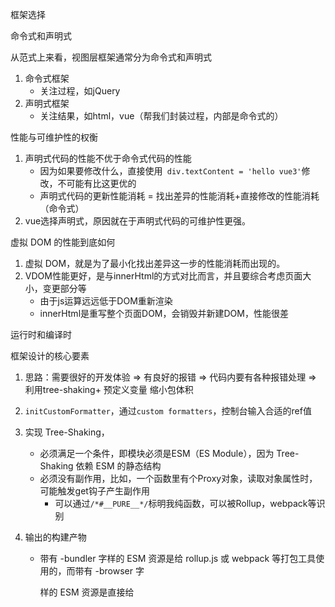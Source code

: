 

框架选择

命令式和声明式

从范式上来看，视图层框架通常分为命令式和声明式

1. 命令式框架
   - 关注过程，如jQuery
2. 声明式框架
   - 关注结果，如html，vue（帮我们封装过程，内部是命令式的）

性能与可维护性的权衡

1. 声明式代码的性能不优于命令式代码的性能
   - 因为如果要修改什么，直接使用` div.textContent = 'hello vue3'`修改，不可能有比这更优的
   - 声明式代码的更新性能消耗 = 找出差异的性能消耗+直接修改的性能消耗（命令式）
2. vue选择声明式，原因就在于声明式代码的可维护性更强。



虚拟 DOM 的性能到底如何

1. 虚拟 DOM，就是为了最小化找出差异这一步的性能消耗而出现的。
2. VDOM性能更好，是与innerHtml的方式对比而言，并且要综合考虑页面大小，变更部分等
   - 由于js运算远远低于DOM重新渲染
   - innerHtml是重写整个页面DOM，会销毁并新建DOM，性能很差

运行时和编译时









框架设计的核心要素

1. 思路：需要很好的开发体验 => 有良好的报错 => 代码内要有各种报错处理 => 利用tree-shaking+ 预定义变量 缩小包体积

2. `initCustomFormatter`，通过`custom formatters`，控制台输入合适的ref值

3. 实现 Tree-Shaking，

   - 必须满足一个条件，即模块必须是ESM（ES Module），因为 Tree-Shaking 依赖 ESM 的静态结构
   - 必须没有副作用，比如，一个函数里有个Proxy对象，读取对象属性时，可能触发get钩子产生副作用
     - 可以通过` /*#__PURE__*/ `标明我纯函数，可以被Rollup，webpack等识别

4. 输出的构建产物

   - 带有 -bundler 字样的 ESM 资源是给 rollup.js 或 webpack 等打包工具使用的，而带有 -browser 字

     样的 ESM 资源是直接给 <script type="module"> 使用的

     - 区别主要是在`__dev__`处理上，bundler的需要把这个处理未`process.env.NODE_ENV `方便复用webpack的配置



Vue.js 3 的设计思路

1. 声明式地描述UI
   - 使用模板来声明式地描述 UI，哪怕是事件，都有与之对应的描述方式
   - js对象也可以描述对象，其实就是Vdom，render函数返回就是一个对象，为了让我们编写Vdom更轻松
2. 渲染器
   - 作用就是把虚拟 DOM 渲染为真实 DOM
   - 本质其实是使用一些我们熟悉的 DOM 操作 API 来完成渲染工作，但其中复杂的是在更新时，需要diff找出需要更新的内容



# 响应系统

1. 如果修改一个字段值`obj.text`，当值变化后，副作用函数自动重新执行，如果能实现这个目标，则obj就是响应式数据

   ```javascript
   œconst obj = { text: 'hello world' }
   function effect() {
   	// effect 函数的执行会读取 obj.text
   	document.body.innerText = obj.text
   }
   ```

2. 能拦截一个对象属性读取和设置的操作：`Object.defineProperty`与Proxy函数

## 开发思路

1. 最简单的实现思路

   ```javascript
   // 存储副作用函数的桶
   const bucket = new Set();
   const data = { text: 'hello world' };
   const obj = new Proxy(data, {
       get(target, key) {
           bucket.add(effect);//// 硬编码
           return target[key];
       },
       // 拦截设置操作
       set(target, key, newVal) {
           target[key] = newVal;
           bucket.forEach(fn => fn());
           return true;
       },
   });
   ```

2. 解决硬编码问题：如effect函数，希望可以传入任意函数名，提供一个用来注册副作用函数

   ```javascript
   // 用一个全局变量存储被注册的副作用函数
   let activeEffect;
   // effect 函数用于注册副作用函数
   function effect(fn) {
       activeEffect = fn;
       // 执行副作用函数
       fn();
   }
   ```

3. 解决副作用函数与被操作的目标字段无关系的问题，使用树结构存储

   ```javascript
   data
   	└── ok
   		└── effectFn
   	└── text
   		└── effectFn
   ```

   ![image-20230331100349107](1-框架设计.assets/image-20230331100349107.png)

   - target为每个对象，使用weakMap存储（key只能是对象），内部使用Map存储key与副作用函数

4. 解决条件运算的依赖管理问题

   ```javascript
   const data = { ok: true, text: 'hello world' };
   const obj = new Proxy(data, {});
   effect(() => {
       document.body.innerText = obj.ok ? obj.text : 'not';
   });
   ```

   - 如果`obj.ok = false`时，`obj.text`不应该收集当前effect，值改变也不应该触发当前effect重新执行
   - 解决办法：每次副作用函数执行时（如obj.ok = false赋值时），可以把副作用函数从`obj.text 等`依赖集合中删除
     - 常规想法是，遍历data中的key，然后再遍历每一个的依赖集合，删除对应的副作用函数
     - vue做法，收集依赖时，把依赖集合绑定在`effect.deps上`，这样在删除时，直接遍历deps就可以
   - 注意：根据语言规范，forEach函数遍历时，如果一个值已经被访问过了，但该值被删除并重新添加到集合，会被重新访问，导致死循环，可以使用`(new Set()).forEach()`

5. 解决嵌套effect函数问题：

   - 当组件发生嵌套时，会发生effect 嵌套

     ```javascript
     effect(() => {
         effect(() => {
             temp2 = obj.bar;
         });
         temp1 = obj.foo;
     });
     ```

     - 由于上述使用全局`activeEffect`存储effect函数，内层副作用函数的执行会覆盖 activeEffect 的值，并且永远不会恢复到原来的值（外部的effect值），导致`obj.foo`的依赖是错的

   - 使用函数栈 effectStack解决这个问题

     ```javascript
     // 用一个全局变量存储当前激活的 effect 函数
     let activeEffect;
     // effect 栈
     const effectStack = []; // 新增
     function effect(fn) {
         const effectFn = () => {
             activeEffect = effectFn;
             effectStack.push(effectFn); // 新增
             fn();
             effectStack.pop(); // 新增
             activeEffect = effectStack[effectStack.length - 1]; // 新增
         };
     }
     ```

6. 解决无限递归循环问题

   ```javascript
    effect(() => obj.foo++)
   ```

   - 首先读取 obj.foo 的值，将当前副作用函数收集到“桶”中，接着将其加 1 后再赋值给 obj.foo，此时会触发 trigger 操作，执行当前副作用函数
   - 解决：如果 trigger 触发执行的副作用函数与当前正在执行的副作用函数相同（`effectFn !== activeEffect`），则不触发执行

7. 解决：调度能力

   - 在不修改代码的情况下使，下面的输出位：1，结束了，2

     ```javascript
     const data = { foo: 1 };
     const obj = new Proxy(data, {
         /* ... */
     });
     effect(() => {
         console.log(obj.foo);
     });
     obj.foo++;
     console.log('结束了');
     ```

     - 可以给effect函数传入一个options，允许用户指定调度器（trigger时，有调度器，则优先执行），最终实现可以是：

       ```javascript
       effect(
           () => {
               console.log(obj.foo);
           },
           // options
           {
               // 调度器 scheduler 是一个函数
               scheduler(fn) {
                   // 将副作用函数放到宏任务队列中执行
                   setTimeout(fn);
               },
           }
       );
       ```

       

   

computed

1. effect函数需要支持lazy配置，延迟执行副作用函数

   ```javascript
   function effect(fn, options = {}) {
       const effectFn = () => {};
       // 只有非 lazy 的时候，才执行
       if (!options.lazy) {
           effectFn();
       }
       return effectFn; // 新增
   }
   // 这样就可以在需要的时候手动执行
   const test = effect(fn,{lazy: true})
   effectFn(); // 执行
   // 希望：
   const value = test(); // 实际是fn的返回值
   ```

   - 仅能够手动执行副作用函数意义不大，希望是能能拿到fn的结果，即在`effectFn`执行fn函数并返回结果即可

     ```javascript
     function effect(fn, options = {}) {
         const effectFn = () => {
             const res = fn(); // 新增
             return res; // 新增
         };
         return effectFn; // 新增
     }
     ```

2. 懒计算的computed为：

   ```javascript
   function computed(getter) {
       // 把 getter 作为副作用函数，创建一个 lazy 的 effect
       const effectFn = effect(getter, {
           lazy: true,
       });
       const obj = {
           // 当读取 value 时才执行 effectFn
           get value() {
               return effectFn();
           },
       };
       return obj;
   }
   ```

3. 增加缓存，则非常简单

   ```javascript
   function computed(getter) {
       // value 用来缓存上一次计算的值
       let value;
       // dirty 标志，用来标识是否需要重新计算值，为 true 则意味着“脏”，需要计算
       let dirty = true;
       const effectFn = effect(getter, {
           lazy: true,
       });
       const obj = {
           get value() {
               // 只有“脏”时才计算值，并将得到的值缓存到 value 中
               if (dirty) {
                   value = effectFn();
                   // 将 dirty 设置为 false，下一次访问直接使用缓存到 value 中的值
                   dirty = false;
               }
               return value;
           },
       };
       return obj;
   }
   ```

   - 问题的关键是：何时将dirty设置为true（getter有依赖改变时）

4. 解决：computed嵌套问题

   - 现在的方式，如果在一个副作用函数中调用computed，修改`obj.foo`，副作用函数并不会重新执行

     ```javascript
     const sumRes = computed(() => obj.foo + obj.bar);
     effect(() => {
         // 在该副作用函数中读取 sumRes.value
         console.log(sumRes.value);
     });
     // 修改 obj.foo 的值
     obj.foo++;
     ```

   - 因此，需要手动对数据进行track和trigger

     ```javascript
     function computed(getter) {
         let value;
         let dirty = true;
         const effectFn = effect(getter, {
             lazy: true,
             scheduler() {
                 if (!dirty) {
                     dirty = true;
                     // 当计算属性依赖的响应式数据变化时，手动调用 trigger 函数触发响应;
                     trigger(obj, 'value');
                 }
             },
         });
         const obj = {
             get value() {
                 if (dirty) {
                     value = effectFn();
                     dirty = false;
                 }
                 // 当读取 value 时，手动调用 track 函数进行追踪
                 track(obj, 'value');
                 return value;
             },
         };
         return obj;
     }
     ```

     - 建立的关系为：

       ```javascript
       computed(obj)
       	── value
       		── effectFn
       ```

       

watch

1. 本质是观测响应式数据，执行相应的回调函数，利用scheduler 选项

2. 如何获得新值与旧值呢？利用 effect 函数的lazy 选项

   ```javascript
   function computed(getter) {
       // value 用来缓存上一次计算的值
       let value;
       // dirty 标志，用来标识是否需要重新计算值，为 true 则意味着“脏”，需要计算
       let dirty = true;
       const effectFn = effect(getter, {
           lazy: true,
       });
       const obj = {
           get value() {
               // 只有“脏”时才计算值，并将得到的值缓存到 value 中
               if (dirty) {
                   value = effectFn();
                   // 将 dirty 设置为 false，下一次访问直接使用缓存到 value 中的值
                   dirty = false;
               }
               return value;
           },
       };
       return obj;
   }
   ```




响应式数据

1. 单纯地拦截 get/set 操作即可。举例来说，如何拦截for...in 循环？track 函数如何追踪拦截到的 for...in 循环









Reflect

提供了访问一个对象属性的默认行为

```javascript
const obj = { foo: 1 }
// 直接读取
console.log(obj.foo) // 1
// 使用 Reflect.get 读取
console.log(Reflect.get(obj, 'foo',receiver)) // 1
```

- 关键在第三个参数上（还有很多其他方面的意义）

但是对于如下数据，根据上面的reactive代码，如果在副作用调用`obj.bar`,会由于this指向问题，this指向obj，而不是Proxy后的对象，导致无法关联副作用函数

```javascript
const obj = {
  foo: 1,
  get bar() {
    // 现在这里的 this 为代理对象 p
    return this.foo
  }
}
```

```javascript
const p = new Proxy(obj, {
    // 拦截读取操作，接收第三个参数 receiver
    get(target, key, receiver) {
        track(target, key);
        // 使用 Reflect.get 返回读取到的属性值
        return Reflect.get(target, key, receiver);
    },
    // 省略部分代码
});
```







如何代理Object

1. 读取操作有：`obj.foo`、`key in obj`、`for...in`

2. `obj.foo`： 使用get拦截函数

3. in操作符

   - 需要check规范是如何实现的，是通过HasProperty，因此可以调用Proxy的has函数

4. `for...in`

   - 也是check规范，使用 ownKeys 拦截函数来拦截 Reflect.ownKeys 操作

   - ownKeys 拦截函数，我们只能拿到目标对象 target，并不能拿到具体的key，因此我们需要虚构一个Key作为标识

     ```javascript
     const obj = { foo: 1 };
     const ITERATE_KEY = Symbol();
     const p = new Proxy(obj, {
         ownKeys(target) {
             // 将副作用函数与 ITERATE_KEY 关联
             track(target, ITERATE_KEY);
             return Reflect.ownKeys(target);
         },
     });
     ```

   - 什么情况下需要触发与 ITERATE_KEY 相关联的副作用函数重新执行呢

     ```javascript
     const obj = { foo: 1 };
     const p = new Proxy(obj, {
     });
     effect(() => {
         for (const key in p) {
             console.log(key); // foo
         }
     });
     ```

     - 如，obj添加属性`obj.bar = 2` ，p从一个属性变为两个，需要执行；但如果只是修改`obj.foo = 2`不应该执行；
     - 因此，响应式代码内部，通过Object.prototype.hasOwnProperty 检查当前操作的属性是否已经存在于目标对象上，如不是则触发与 ITERATE_KEY 相关联的副作用函数

5. 代理delete 操作符

   - 根据规范，delete 操作符的行为依赖[[Delete]] 内部方法，可以使用deleteProperty 拦截
   - 注意，删除key，也需要触发ITERATE_KEY





合理地触发响应

值没有发生变化时，不应该触发响应式

1. 利用===判断oldValue与newValue

2. 由于：NaN !== NaN，需要考虑NaN的特殊性

3. 原型上继承属性的情况，如

   ```javascript
   const obj = {};
   const proto = { bar: 1 };
   const child = reactive(obj);
   const parent = reactive(proto);
   // 使用 parent 作为 child 的原型
   Object.setPrototypeOf(child, parent);
   effect(() => {
       console.log(child.bar); // 1
   });
   // 修改 child.bar 的值，child没这个属性，parent上有
   child.bar = 2; // 会导致副作用函数重新执行两次
   ```

   - 读取 child.bar 的值时，会触发 child 代理对象的 get 拦截函数`Reflect.get(obj, 'bar', receiver)`，但根据规范，child上没有属性时，会调用原型链父级的[[Get]] 方法，即访问`parent.bar`，由于parent也是响应式数据，副作用会被收集到parent上

   - child.bar = 2;设置值时，由于child上没有这个属性，同理根据规范，也会调用父级的[[Set]] 内部方法

   - 如何解决？？屏蔽一次副作用函数执行

     - 不可以用判断是否当前对象有这个属性，因为响应式数据可以不用提前什么添加属性

     - 由于set函数的特殊性，最初设置的是 child.bar的值，所以无论在什么情况下，receiver 都是 child，而 target

       则是变化的，因此只要判断receiver是否为target的代理对象即可（`const child = reactive(obj);`）

       ```javascript
        // child 的 set 拦截函数
        set(target, key, value, receiver) {
            // target 是原始对象 obj
            // receiver 是代理对象 child
        }
       
        // parent 的 set 拦截函数
        set(target, key, value, receiver) {
           // target 是原始对象 proto
           // receiver 仍然是代理对象 child
        }
       ```

     - 解决：在get时，通过raw属性，返回target，在set时，判断receiver.raw === target`，因为chid.raw返回是obj；parent.raw返回的是proto

       ```javascript
       new Proxy(obj, {
           get(target, key, receiver) {
               // 代理对象可以通过 raw 属性访问原始数据
               if (key === 'raw') {
                   return target;
               }
               return Reflect.get(target, key, receiver);
           },
           // 省略其他拦截函数
       });
       new Proxy(obj, {
           set(target, key, newVal, receiver) {
               if (target === receiver.raw) {
                   // 省略其他拦截函数
               }
               // 省略其他拦截函数
           },
       });
       // child.raw === obj
       ```

       - raw属性（为了说明问题），实际上*为了避免与用户传入属性冲突，实际应该使用用 Symbol 类型来代替



浅响应与深响应

1. 上述响应式代码是浅响应

   ```javascript
   const obj = reactive({ foo: { bar: 1 } });
   effect(() => {
       console.log(obj.foo.bar);
   });
   // 修改 obj.foo.bar 的值，并不能触发响应
   obj.foo.bar = 2;
   ```

   - 先读取obj.foo，得到的一个普通对象，即 { bar: 1 }，它并不是一个响应式对象，所以在副作用函数中访问 obj.foo.bar 时，是不能建立响应联系的
   - 解决：在get函数判断一下，如果是对象，则用reactive再包一层

2. 只读

   - 不可以设置或删除属性
   - 没有必要为只读数据建立响应联系，因此只读模式不需要track副作用函数



代理数组

1. 数组对象除了 [[DefineOwnProperty]] 这个内部方法之外，其他内部方法的逻辑都与常规对象相同，数组是一个异质对象，大部分用来代理常规对象的代码对于数组也是生效的

2. 数组的索引与 length

   - 根据规范可得到通过索引设置数组的元素值本质逻辑，可能会隐式地修改 length 的属性值，应该触发与 length 属性相关联的副作用函数；

     ```javascript
     new Proxy(obj, {
         set(target, key, newVal, receiver) {
             const type = Array.isArray(target)
                 ? // 如果代理目标是数组，则检测被设置的索引值是否小于数组长度，
                   // 如果是，则视作 SET 操作，否则是 ADD 操作
                   Number(key) < target.length
                     ? 'SET'
                     : 'ADD'
                 : Object.prototype.hasOwnProperty.call(target, key)
                 ? 'SET'
                 : 'ADD';
             const res = Reflect.set(target, key, newVal, receiver);
             if (target === receiver.raw) {
                 if (oldVal !== newVal && (oldVal === oldVal || newVal === newVal)) {
                     trigger(target, key, type);
                 }
             }
             return res;
         },
         // 省略其他拦截函数
     });
      
     function trigger(target, key, type) {
         // 当操作类型为 ADD 并且目标对象是数组时，应该取出并执行那些与 length属性相关联的副作用函数;
         if (type === 'ADD' && Array.isArray(target)) {
             // 取出与 length 相关联的副作用函数
             const lengthEffects = depsMap.get('length');
             // 将这些副作用函数添加到 effectsToRun 中，待执行
             lengthEffects &&
                 lengthEffects.forEach(effectFn => {
                     if (effectFn !== activeEffect) {
                         effectsToRun.add(effectFn);
                     }
                 });
         }
     }
     
     ```

   - 修改length，会修改数组元素，但如果将 length 属性设置为 100，这并不会影响第 0 个元素，因此如数组长度为10，但设置`a.length =5`，应该>=5的元素执行一遍副作用函数

     ```javascript
     // 为 trigger 函数增加第四个参数，newVal，即新值
     function trigger(target, key, type, newVal) {
         // 如果操作目标是数组，并且修改了数组的 length 属性
         if (Array.isArray(target) && key === 'length') {
             // 对于索引大于或等于新的 length 值的元素，
             // 需要把所有相关联的副作用函数取出并添加到 effectsToRun 中待执行
             depsMap.forEach((effects, key) => {
                 if (key >= newVal) {
                     effects.forEach(effectFn => {
                         if (effectFn !== activeEffect) {
                             effectsToRun.add(effectFn);
                         }
                     });
                 }
             });
         }
     }
     
     ```

3. 遍历数组

   - 无论是为数组添加新元素，还是直接修改数组的长度，本质上都是因为修改了数组的 length 属性。因此可以一旦数组的 length 属性，那么 for...in 循环对数组的遍历结果就会改变

     ```javascript
     new Proxy(obj, {
         // 省略其他拦截函数
         ownKeys(target) {
             // 如果操作目标 target 是数组，则使用 length 属性作为 key 并建立响应联系;
             track(target, Array.isArray(target) ? 'length' : ITERATE_KEY);
             return Reflect.ownKeys(target);
         },
     });
     ```

   - For...of遍历，内部的迭代器会读取数组的 length 属性，由于上述响应式已经涵盖数组长度和元素值改变，副作用函数就会执行的能力，因此不需要改代码

   - 为了避免发生意外的错误，以及性能上的考虑，不应该在副作用函数与 Symbol.iterator 这类 symbol 值之间建立响应联系，

     ```javascript
     new Proxy(obj, {
         get(target, key, receiver) {
             // 添加判断，如果 key 的类型是 symbol，则不进行追踪
             if (typeof key !== 'symbol') {
                 track(target, key);
             }
             return res;
         },
     });
     ```

4. 数组的查找方法

   - includes特殊情况

     ```javascript
     const obj = {};
     const arr = reactive([obj]);
     console.log(arr.includes(arr[0])); // false
     ```

     - 主要reactive函数为，并且在读取arr[0]时，由于元素是obj，响应式函数内部会再用reactive包裹一层，每次都返回新的对象

       ```javascript
       function reactive(obj) {
           // 每次调用 reactive 时，都会创建新的代理对象
           return createReactive(obj);
       }
       ```

     - 解决：使用map对象存储obj对应的reactive

       ```javascript
       // 定义一个 Map 实例，存储原始对象到代理对象的映射
       const reactiveMap = new Map();
       function reactive(obj) {
           // 优先通过原始对象 obj 寻找之前创建的代理对象，如果找到了，直接返回已有的代理对象;
           const existionProxy = reactiveMap.get(obj);
           if (existionProxy) return existionProxy;
           // 否则，创建新的代理对象
           const proxy = createReactive(obj);
           // 存储到 Map 中，从而避免重复创建
           reactiveMap.set(obj, proxy);
           return proxy;
       }
       ```

   - 问题2：

     ```javascript
     const obj = {};
     const arr = reactive([obj]);
     console.log(arr.includes(obj)); // false
     ```

     - 因为 includes 内部的 this 指向的是代理对象 arr，并且在获取数组元素时得到的值也是代理对象，所以拿原始对象 obj 去查找肯定找不到，因此返回 false

     - 解决：重写includes，拦截`arr.includes`，使用自定义函数实现（先在代理对象中进行查找，如果找不到在原数组查找）

       ```javascript
       const originMethod = Array.prototype.includes;
       const arrayInstrumentations = {
           includes(...args) {
               // this 是代理对象，先在代理对象中查找，将结果存储到 res 中
               let res = originMethod.apply(this, args);
               if (res === false) {
                   // res 为 false 说明没找到，通过 this.raw 拿到原始数组，再去其中查找并更新 res 值
                   res = originMethod.apply(this.raw, args);
               }
               // 返回最终结果
               return res;
           },
       };
       new Proxy(obj, {
           // 拦截读取操作
           get(target, key, receiver) {
               // 如果操作的目标对象是数组，并且 key 存在于arrayInstrumentations 上，
               // 那么返回定义在 arrayInstrumentations 上的值
               if (Array.isArray(target) && arrayInstrumentations.hasOwnProperty(key)) {
                   return Reflect.get(arrayInstrumentations, key, receiver);
               }
           },
       });
       ```

       

隐式修改数组长度的原型方法

1. 主要指的是数组的栈方法，例如 push/pop/shift/unshift，以 push 方法为例，根据规范，调用push方法时，既会读取数组的 length 属性值，也会设置数组的 length属性值

   ```javascript
   const arr = reactive([]);
   // 第一个副作用函数
   effect(() => {
       arr.push(1);
   });
   
   // 第二个副作用函数
   effect(() => {
       arr.push(1);
   });
   ```

   - 上述代码会栈溢出，第一函数执行时，push会读取length，建立响应联系；第二个函数执行时，由于又读取length，会把所有副作用函数全部取出执行一遍，导致死循环

   - 解决：因为数组的 push 方法在语义上是修改操作，而非读取操作，所以可以“屏蔽”对 length 属性的读取，从而避免在它与副作用函数之间建立响应联系

     ```javascript
     // 一个标记变量，代表是否进行追踪。默认值为 true，即允许追踪
     let shouldTrack = true;
     // 重写数组的 push 方法
     ['push'].forEach(method => {
         // 取得原始 push 方法
         const originMethod = Array.prototype[method];
         // 重写
         arrayInstrumentations[method] = function (...args) {
             // 在调用原始方法之前，禁止追踪
             shouldTrack = false;
             // push 方法的默认行为
             const res = originMethod.apply(this, args);
             // 在调用原始方法之后，恢复原来的行为，即允许追踪
             shouldTrack = true;
             return res;
         };
     });
     //  track
     function track(target, key) {
         // 当禁止追踪时，直接返回
         if (!activeEffect || !shouldTrack) return;
         // 省略部分代码
     }
     ```

2. 小结：!!!!!重点是要看es规范，函数或for...in方法本质是如何实现的



#### 集合类型数据的响应式方案

如何代理 Set 和 Map

1. set与map的使用方式上与普通对象有些差别，不能像普通对象那样代理，但整体思路是一致的

   ```javascript
   // 普通对象的读取和设置操作
   const obj = { foo: 1 };
   obj.foo; // 读取属性
   obj.foo = 2; // 设置属性
   
   // 用 get/set 方法操作 Map 数据
   const map = new Map();
   map.set('key', 1); // 设置数据
   map.get('key'); // 读取数据
   ```

2. 如需要读取size属性

   ```javascript
   const s = new Set([1, 2, 3]);
   const p = new Proxy(s, {});
   console.log(p.size); // 报错 TypeError: Method get Set.prototype.size called on incompatible receiver
   ```

   - 根据规范，Set.prototype.size 是一个访问器属性，访问size属性，会检查对象内部槽 [[SetData]]，很明显代理对象P并没有，需要把this指向原对象

   - 解决：

     ```javascript
     const s = new Set([1, 2, 3]);
     const p = new Proxy(s, {
         get(target, key, receiver) {
             if (key === 'size') {
                 // 如果读取的是 size 属性
                 // 通过指定第三个参数 receiver 为原始对象 target 从而修复问题
                 return Reflect.get(target, key, target);
             }
         },
     });
     ```

     - size 是属性，是一个访问器属性，而 delete 是一个方法。当访问p.size 时，访问器属性的 getter 函数会立即执行，此时我们可以通过修改 receiver 来改变 getter 函数的 this 的指向

3. 从 Set 中删除数据，`p.delete(1)`，p.delete 时，delete 方法并没有执行，真正使其执行的语句是p.delete(1) 这句函数调用，因此需要通过bind，改变this指向

   ```javascript
   const s = new Set([1, 2, 3]);
   const p = new Proxy(s, {
       get(target, key, receiver) {
           if (key === 'size') {
               return Reflect.get(target, key, target);
           }
           // 将方法与原始数据对象 target 绑定后返回
           return target[key].bind(target);
       },
   });
   // 调用 delete 方法删除值为 1 的元素，正确执行
   p.delete(1);
   ```

建立响应联系

1. 调用 p.add 函数向集合中添加数据。这个行为会间接改变集合的 size 属性值，所以我们期望副作用函数会重新执行
   - 重写add方法，调用trigger方法

避免污染原始数据

1. 解决：原始数据改变时，不应该触发响应式

   ```javascript
   // 原始 Map 对象 m
   const m = new Map();
   // p1 是 m 的代理对象
   const p1 = reactive(m);
   // p2 是另外一个代理对象
   const p2 = reactive(new Map());
   // 为 p1 设置一个键值对，值是代理对象 p2
   p1.set('p2', p2);
   
   effect(() => {
       // 注意，这里我们通过原始数据 m 访问 p2
       console.log(m.get('p2').size);
   });
   // 注意，这里我们通过原始数据 m 为 p2 设置一个键值对 foo --> 1
   m.get('p2').set('foo', 1);
   ```

2. 原因：set方法的实现是：

   ```javascript
   const mutableInstrumentations = {
       set(key, value) {
           const target = this.raw;
           const had = target.has(key);
           const oldValue = target.get(key);
           // 我们把 value 原封不动地设置到原始数据上
           target.set(key, value);
       },
   };
   ```

   - 如果 value 是响应式数据，就意味着设置到原始对象上的也是响应式数据
   - 解决：判断value是否为响应式数据，如果是，则取value.raw赋值



原始值的响应式方案

引入Ref概念

1. 由于 Proxy 的代理目标必须是非原始值，想到唯一的办法就是包一层.

2. 一个办法是，用户每次都声明一个对象放置基本类型值

   ```javascript
   // 类似
   const state = reactive({
      text: 1,
   })
   ```

3. 提供包装类型Ref，将逻辑封装在内部

   ```javascript
   // 封装一个 ref 函数
   function ref(val) {
       // 在 ref 函数内部创建包裹对象
       const wrapper = {
           value: val,
       };
       // 将包裹对象变成响应式数据
       return reactive(wrapper);
   }
   ```

4. 解决：区别Ref值与普通的响应式对象

   - ref内部，使用 Object.defineProperty 为包裹对象 wrapper 定义了一个不可枚举且不可写的属性 __v_isRef，它的值为 true

响应式丢失问题

1. 展开运算符（...）导致响应式丢失

   ```javascript
   // obj 是响应式数据
   const obj = reactive({ foo: 1, bar: 2 });
   
   // 将响应式数据展开到一个新的对象 newObj
   const newObj = {
       ...obj,
   };
   
   effect(() => {
       // 在副作用函数内通过新的对象 newObj 读取 foo 属性值
       console.log(newObj.foo);
   });
   
   // 很显然，此时修改 obj.foo 并不会触发响应
   obj.foo = 0;	
   ```

   - 使用展开运算符得到一个新的对象 newObj，它是一个普通对象
   - 副作用访问的是newObj，一个普通对象，没有响应式能力

2. 解决：可以想办法在读取newobj.foo时，实际能访问`obj.foo`

   ```javascript
   // 改造newObj
   const newObj = {
       foo: {
           get value() {
               return obj.foo;
           },
       },
       bar: {
           get value() {
               return obj.bar;
           },
       },
   };
   // 访问 newObj.value.foo，即可
   ```

   - 因此，可以通过封装函数toRef实现类似能力

     ```javascript
     function toRef(obj, key) {
         const wrapper = {
             get value() {
                 return obj[key];
             },
         };
     
         return wrapper;
     }
     const newObj = {
         foo: toRef(obj, 'foo'),
         bar: toRef(obj, 'bar'),
     };
     ```

   - 为了避免转换的key太多，可以通过循环，封装一个toRefs

自动脱 ref

1. 属性的访问行为，即如果读取的属性是一个 ref，则直接将该 ref 对应的 value 属性值返回

2. 解决：提供一个包装函数，通过判断是否为Ref类型（.__v_isRef），然后进行处理

   ```javascript
   function proxyRefs(target) {
       return new Proxy(target, {
           get(target, key, receiver) {
               const value = Reflect.get(target, key, receiver);
               return value.__v_isRef ? value.value : value;
           },
           set(target, key, newValue, receiver) {
               // 通过 target 读取真实值
               const value = target[key];
               // 如果值是 Ref，则设置其对应的 value 属性值
               if (value.__v_isRef) {
                   value.value = newValue;
                   return true;
               }
               return Reflect.set(target, key, newValue, receiver);
           },
       });
   }
   ```

3. 应用：

   - setup函数的返回，可以使用此函数包裹，这样模板里ref会自动脱ref

   - reactive 函数也有自动脱 ref 的能力

     ```javascript
     const count = ref(0);
     const obj = reactive({ count });
     obj.count; // 0
     ```

     - obj.count 本应该是一个 ref，但由于自动脱 ref能力的存在，无须通过 value 属性即可读取 ref 的值





# 渲染器

渲染器的设计

1. 渲染器的实现直接影响框架的性能

2. 渲染器与响应系统的结合

   ```javascript
   const { effect, ref } = VueReactivity;
   // 简单的渲染器
   function renderer(domString, container) {
       container.innerHTML = domString;
   }
   const count = ref(1);
   effect(() => {
       renderer(`<h1>${count.value}</h1>`, document.getElementById('app'));
   });
   // 数据改变，触发响应式的副作用函数，执行renderer，进行重新渲染
   count.value++;
   ```

3. 基本概念

   - 渲染器的作用是把虚拟 DOM 渲染为特定平台上的真实元素

   - 使用createRenderer创建渲染器，而不是直接使用render函数，渲染器是更加宽泛的概念，它包含渲染

     ```javascript
     function createRenderer() {
         function render(vnode, container) {
             // ...
         }
     
         function hydrate(vnode, container) {
             // ...
         }
         return {
             render,
             hydrate,
         };
     }
     ```

4. 自定义渲染器：将渲染器设计为可配置的“通用”渲染器

   ```javascript
   function mountElement(vnode, container) {
       // 创建 DOM 元素
       const el = document.createElement(vnode.type);
       // 处理子节点，如果子节点是字符串，代表元素具有文本节点
       if (typeof vnode.children === 'string') {
           // 因此只需要设置元素的 textContent 属性即可
           el.textContent = vnode.children;
       }
       // 将元素添加到容器中
       container.appendChild(el);
   }
   ```

   - 通常实现mountElement的思路，但为了使渲染器更通用，可以将Dom的Api通过config传入，这样可以通过定义不同的config.api的实现，实现跨平台应用

     ```javascript
     // 在创建 renderer 时传入配置项
     const renderer = createRenderer({
         // 用于创建元素
         createElement(tag) {
             return document.createElement(tag);
         },
         // 用于设置元素的文本节点
         setElementText(el, text) {
             el.textContent = text;
         },
         // 用于在给定的 parent 下添加指定元素
         insert(el, parent, anchor = null) {
             parent.insertBefore(el, anchor);
         },
     });
     ```

     在 `Chrome 112` 版本正式变为只读属性在 `Chrome 112` 版本正式变为只读属性

正确地设置元素属性

1. 对于普通的 HTML 文件来说，当浏览器解析 HTML 代码后，会自动分析 HTML Attributes 并设置合适的 DOM Properties

   ```javascript
    <button disabled>Button</button>
   ```

   - 浏览器解析html时，会设置el.disabled = true

2. setAttribute 与 el.xxx =xxx的问题

   ```javascript
   // html
   <button disabled>Button</button>
   <button :disabled="false">Button</button>
   // vnode
   const button = {
       type: 'button',
       props: {
           disabled: '',
          // 或者 disabled: false
       },
   };
   ```

   - setAttribute，会将disabled设置为空字符串；false时，由于第二个参数会默认作为string类型，所以会设置为禁用
   - el.disabled = ''，这个属性是boolean类型，浏览器会默认将空字符串转为Boolean类型，即false，但实际用户是想禁用按钮
   - 因此，两种设置属性的方式都有缺陷
   - 解决：优先设置元素的 DOM Properties，但当值为空字符串时，要手动将值矫正为 true

3. 解决：某些属性是只读属性，如el.form，这种情况只能使用setAttribute

   - 这个解决方案本质是经验之谈，对只读属性做特殊处理

     ```javascript
     function shouldSetAsProps(el, key, value) {
         // 特殊处理
         if (key === 'form' && el.tagName === 'INPUT') return false;
         // 兜底
         return key in el;
     }
     ```



class 的处理

1. vue class支持多种模式，string，对象与数组
2. 因此，需要封装一个normalizeClass函数，将不同类型的 class 值正常化为字符串
3. class的设置方式有：setAttribute、el.className 或 el.classList，通过设置1000次，对比class的性能，选用el.className

卸载操作

1. 通过 innerHTML 清空容器，是不严谨的
   - 卸载需要调用一些生命周期函数
   - 元素自定义指令，卸载时要执行
   - innerHTML不会清除DOM上绑定的事件处理函数
2. 解决：根据 vnode 对象获取与其相关联的真实DOM 元素，然后使用原生` parent.removeChild(el)`移除
   - vnode与真实dom建立联系：`const el = vnode.el = createElement(vnode.type)`

事件的处理

1. 如何在Vnode中描述事件

   - 约定props中，以字符串 on 开头的属性都视作事件

2. 如何将事件添加到 DOM 元素：直接调用addEventListener

3. 如何更新事件

   - 方式一：卸载旧事件，add新事件
   - 方式二：绑定一个伪造的事件处理函数 invoker，然后把真正的事件处理函数设置为 invoker.value属性的值

4. 伪造的事件处理函数方式

   ```javascript
   patchProps(el, key, prevValue, nextValue) {
     if (/^on/.test(key)) {
       // 获取为该元素伪造的事件处理函数 invoker
       let invoker = el._vei
       const name = key.slice(2).toLowerCase()
       if (nextValue) {
         if (!invoker) {
           // 如果没有 invoker，则将一个伪造的 invoker 缓存到 el._vei 中
           // vei 是 vue event invoker 的首字母缩写
           invoker = el._vei = (e) => {
             // 当伪造的事件处理函数执行时，会执行真正的事件处理函数
             invoker.value(e)
           }
           // 将真正的事件处理函数赋值给 invoker.value
           invoker.value = nextValue
           // 绑定 invoker 作为事件处理函数
           el.addEventListener(name, invoker)
         } else {
           // 如果 invoker 存在，意味着更新，并且只需要更新 invoker.value 的值即可
           invoker.value = nextValue
         }
       } else if (invoker) {
         // 新的事件绑定函数不存在，且之前绑定的 invoker 存在，则移除绑定
         el.removeEventListener(name, invoker)
       }
     }
   }
   ```

   - 问题1：`el._vei`只能缓存一个事件，因此可以设计为对象形式，`el._vei[key]` ，支持不同事件

   - 问题2：现在一个事件只能绑定一个事件处理函数，因此，需要把vnode.props设计为数组形式

     ```javascript
     const vnode = {
       type: 'p',
       props: {
         onClick: [
           // 第一个事件处理函数
           () => {
             alert('clicked 1');
           },
           // 第二个事件处理函数
           () => {
             alert('clicked 2');
           },
         ],
       },
     };
     ```

     

事件冒泡与更新时机问题

1. 举个例子说明问题：

   ```javascript
   const { effect, ref } = VueReactivity;
   const bol = ref(false);
   effect(() => {
       // 创建 vnode
       const vnode = {
           type: 'div',
           props: bol.value
               ? {
                     onClick: () => {
                         alert('父元素 clicked');
                     },
                 }
               : {},
           children: [
               {
                   type: 'p',
                   props: {
                       onClick: () => {
                           bol.value = true;
                       },
                   },
                   children: 'text',
               },
           ],
       };
       // 渲染 vnode
       renderer.render(vnode, document.querySelector('#app'));
   });
   ```

   - 问题：点击p元素时，父元素也会alert

   - 点击p元素， bol.value 的值被改为 true，由于bol是响应式数据，会触发副作用函数更新，渲染器会为父级 div 元素绑定 click 事件处理函数

   - 解决思路1：自然思路，能否将绑定事件的动作挪到事件冒泡之后，不可以！

     - 无法知道事件冒泡是否完成，以及完成到什么程度

   - 解决：根据触发事件的时间与绑定事件的时间之间的关系，屏蔽触发事件时间后的事件处理函数执行

     ```javascript
     patchProps(el, key, prevValue, nextValue) {
       if (/^on/.test(key)) {
         if (nextValue) {
           if (!invoker) {
             invoker = el._vei[key] = (e) => {
               // e.timeStamp 是事件发生的时间
               // 如果事件发生的时间早于事件处理函数绑定的时间，则不执行事件处理函数
               if (e.timeStamp < invoker.attached) return
               // 省略代码..
             }
           }
         }
       }
     ```



文本节点、注释节点、Fragment

1. vnode.type 的值是字符串类型，则代表它描述的是普通标签，并且该值就代表标签的名称。
2. 但这两个节点不具有标签名称，因此创建 symbol 类型的值（Comment和Text）表示这两个节点
3. Fragment
   - 用于解决述多根节点模板，使用`const Fragment = Symbol()`,作为类型
   - Fragment类型，渲染器只会渲染 Fragment 的子节点，遍历vnode.children即可



## Diff 算法

1. 子节点可能的情况是：没有子节点、文本子节点或一组子节点

2. Diff算法，主要是处理新旧节点都是一组节点的问题

   

DOM 复用与 key 的作用

1. dom复用：新的子节点复用旧的子节点

   - 使用vnode.type做区别？可能对比的节点都是p元素，无法得到如何移动更新
   - 使用key解决

2. DOM 可复用并不意味着不需要更新

   - 如两个vnode拥有相同的 key 值和 vnode.type 属性值，在更新时可以复用 DOM 元素，即只需要通过移动操作来完成更新
   - 但如果有文本等改动，还是会执行patch函数的

3. 找到需要移动的元素

   ![image-20230414194410148](1-框架设计.assets/image-20230414194410148.png)

   - 外循环新列表，内循环旧列表，记录遇到的最大索引
   - 如p-3，内循环最大索引是2；那么p-1的内循环索引是0，小于2，需要移动；

4. 如何移动元素

   - 通过el获取真实dom的引用，利用nextSibling与insertBefore，把元素插入到对应位置

5. 添加新元素

   - 遍历旧元素中是否存在新元素a，位置是index，如果不存在，则是新增元素
   - 则找到pre元素，加在后面；如果未找到，则作为first元素

6. 删除元素

   - 旧节点中，未被使用的节点，循环删除



双端 Diff 算法

1. 上面的方式是最简单的DIFF算法，但效率并不是最高的
2. 新旧列表都有startIndex与endIndex，每次循环头头，头尾（新与旧列表）总共对比四次，寻找可复用节点
3. 添加新元素
   - 新旧列表循环完，如果新列表有元素（通过index判断的），则通过oldStartVnode.el作为锚点挂载
4. 主要的优势：相比于简单Diff算法，移动DOM的次数要更少

快速Diff算法

1. 借鉴了ivi和inferno框架，实际测试要快于双端算法
2. 包含预处理步骤，主要思路对相同文案的内容，不再进行DIFF算法
3. 使用array.fill，构造source数组，用来存储新的一组子节点中的节点在旧的一组子节点中的位置索引，后面将会使用它计算出一个最长递增子序列
   - 最长子序列：假设给定数值序列 [ 0, 8, 4, 12 ]，那么它的最长递增子序列就是 [0, 8, 12]。[0,4,12]也是一个最长子序列，因此最长子序列可能是多个
4. 如果解决两个列表对比循环，时间复杂度为O(n1 * n2)问题
   - 第一个for 循环用来构建索引表，存储的旧：新节点的index值
   - 第二个 for 循环用来遍历旧节点，如果在索引表找不到，则删除













